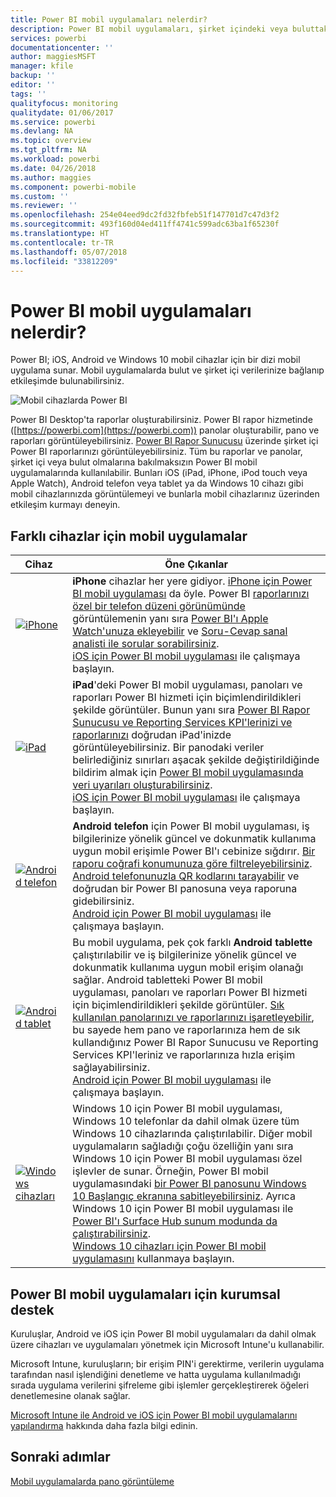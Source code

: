 ```yaml
---
title: Power BI mobil uygulamaları nelerdir?
description: Power BI mobil uygulamaları, şirket içindeki veya buluttaki verilerinize her zaman bağlı kalmanıza olanak sağlar. Power BI panolarını ve raporlarını mobil cihazınızda görüntüleyin.
services: powerbi
documentationcenter: ''
author: maggiesMSFT
manager: kfile
backup: ''
editor: ''
tags: ''
qualityfocus: monitoring
qualitydate: 01/06/2017
ms.service: powerbi
ms.devlang: NA
ms.topic: overview
ms.tgt_pltfrm: NA
ms.workload: powerbi
ms.date: 04/26/2018
ms.author: maggies
ms.component: powerbi-mobile
ms.custom: ''
ms.reviewer: ''
ms.openlocfilehash: 254e04eed9dc2fd32fbfeb51f147701d7c47d3f2
ms.sourcegitcommit: 493f160d04ed411ff4741c599adc63ba1f65230f
ms.translationtype: HT
ms.contentlocale: tr-TR
ms.lasthandoff: 05/07/2018
ms.locfileid: "33812209"
---
```

# <a name="what-are-the-power-bi-mobile-apps"></a>Power BI mobil uygulamaları nelerdir?
Power BI; iOS, Android ve Windows 10 mobil cihazlar için bir dizi mobil uygulama sunar. Mobil uygulamalarda bulut ve şirket içi verilerinize bağlanıp etkileşimde bulunabilirsiniz. 

![Mobil cihazlarda Power BI](media/mobile-apps-for-mobile-devices/power-bi-mobile-apps-all-up.png)

Power BI Desktop'ta raporlar oluşturabilirsiniz. Power BI rapor hizmetinde ([https://powerbi.com](https://powerbi.com)) panolar oluşturabilir, pano ve raporları görüntüleyebilirsiniz. [Power BI Rapor Sunucusu](report-server/get-started.md) üzerinde şirket içi Power BI raporlarınızı görüntüleyebilirsiniz. Tüm bu raporlar ve panolar, şirket içi veya bulut olmalarına bakılmaksızın Power BI mobil uygulamalarında kullanılabilir. Bunları iOS (iPad, iPhone, iPod touch veya Apple Watch), Android telefon veya tablet ya da Windows 10 cihazı gibi mobil cihazlarınızda görüntülemeyi ve bunlarla mobil cihazlarınız üzerinden etkileşim kurmayı deneyin.

## <a name="mobile-apps-for-different-devices"></a>Farklı cihazlar için mobil uygulamalar

| **Cihaz** | **Öne Çıkanlar** |
| --- | --- |
| [![iPhone](media/mobile-apps-for-mobile-devices/iphone-logo-50-px.png)](mobile-iphone-app-get-started.md) |**iPhone** cihazlar her yere gidiyor. [iPhone için Power BI mobil uygulaması](mobile-iphone-app-get-started.md) da öyle. Power BI [raporlarınızı özel bir telefon düzeni görünümünde](mobile-apps-view-phone-report.md) görüntülemenin yanı sıra [Power BI'ı Apple Watch'unuza ekleyebilir](mobile-apple-watch.md) ve [Soru-Cevap sanal analisti ile sorular sorabilirsiniz](mobile-apps-ios-qna.md). <br/>[iOS için Power BI mobil uygulaması](mobile-iphone-app-get-started.md) ile çalışmaya başlayın. |
| [![iPad](media/mobile-apps-for-mobile-devices/ipad-logo-50-px.png)](mobile-iphone-app-get-started.md) |**iPad**'deki Power BI mobil uygulaması, panoları ve raporları Power BI hizmeti için biçimlendirildikleri şekilde görüntüler. Bunun yanı sıra [Power BI Rapor Sunucusu ve Reporting Services KPI'lerinizi ve raporlarınızı](mobile-app-ssrs-kpis-mobile-on-premises-reports.md) doğrudan iPad'inizde görüntüleyebilirsiniz. Bir panodaki veriler belirlediğiniz sınırları aşacak şekilde değiştirildiğinde bildirim almak için [Power BI mobil uygulamasında veri uyarıları oluşturabilirsiniz](mobile-set-data-alerts-in-the-mobile-apps.md). <br/>[iOS için Power BI mobil uygulaması](mobile-iphone-app-get-started.md) ile çalışmaya başlayın. |
| [![Android telefon](media/mobile-apps-for-mobile-devices/android-phone-logo-50-px.png)](mobile-android-app-get-started.md) |**Android telefon** için Power BI mobil uygulaması, iş bilgilerinize yönelik güncel ve dokunmatik kullanıma uygun mobil erişimle Power BI'ı cebinize sığdırır. [Bir raporu coğrafi konumunuza göre filtreleyebilirsiniz](mobile-apps-geographic-filtering.md). [Android telefonunuzla QR kodlarını tarayabilir](mobile-apps-qr-code.md) ve doğrudan bir Power BI panosuna veya raporuna gidebilirsiniz. <br/>[Android için Power BI mobil uygulaması](mobile-android-app-get-started.md) ile çalışmaya başlayın. |
| [![Android tablet](media/mobile-apps-for-mobile-devices/android-tablet-logo-50-px.png)](mobile-android-app-get-started.md) |Bu mobil uygulama, pek çok farklı **Android tablette** çalıştırılabilir ve iş bilgilerinize yönelik güncel ve dokunmatik kullanıma uygun mobil erişim olanağı sağlar. Android tabletteki Power BI mobil uygulaması, panoları ve raporları Power BI hizmeti için biçimlendirildikleri şekilde görüntüler. [Sık kullanılan panolarınızı ve raporlarınızı işaretleyebilir](mobile-apps-favorites.md), bu sayede hem pano ve raporlarınıza hem de sık kullandığınız Power BI Rapor Sunucusu ve Reporting Services KPI'leriniz ve raporlarınıza hızla erişim sağlayabilirsiniz. <br/>[Android için Power BI mobil uygulaması](mobile-android-app-get-started.md) ile çalışmaya başlayın. |
| [![Windows cihazları](media/mobile-apps-for-mobile-devices/win-10-logo-50-px.png)](desktop-getting-started.md) |Windows 10 için Power BI mobil uygulaması, Windows 10 telefonlar da dahil olmak üzere tüm Windows 10 cihazlarında çalıştırılabilir. Diğer mobil uygulamaların sağladığı çoğu özelliğin yanı sıra Windows 10 için Power BI mobil uygulaması özel işlevler de sunar. Örneğin, Power BI mobil uygulamasındaki [bir Power BI panosunu Windows 10 Başlangıç ekranına sabitleyebilirsiniz](mobile-pin-dashboard-start-screen-windows-10-phone-app.md). Ayrıca Windows 10 için Power BI mobil uygulaması ile [Power BI'ı Surface Hub sunum modunda da çalıştırabilirsiniz](mobile-windows-10-app-presentation-mode.md). <br/>[Windows 10 cihazları için Power BI mobil uygulamasını](mobile-windows-10-phone-app-get-started.md) kullanmaya başlayın. |

## <a name="enterprise-support-for-the-power-bi-mobile-apps"></a>Power BI mobil uygulamaları için kurumsal destek
Kuruluşlar, Android ve iOS için Power BI mobil uygulamaları da dahil olmak üzere cihazları ve uygulamaları yönetmek için Microsoft Intune'u kullanabilir.

Microsoft Intune, kuruluşların; bir erişim PIN'i gerektirme, verilerin uygulama tarafından nasıl işlendiğini denetleme ve hatta uygulama kullanılmadığı sırada uygulama verilerini şifreleme gibi işlemler gerçekleştirerek öğeleri denetlemesine olanak sağlar.

[Microsoft Intune ile Android ve iOS için Power BI mobil uygulamalarını yapılandırma](service-admin-mobile-intune.md) hakkında daha fazla bilgi edinin. 

## <a name="next-steps"></a>Sonraki adımlar
[Mobil uygulamalarda pano görüntüleme](mobile-apps-find-content-mobile-devices.md)


